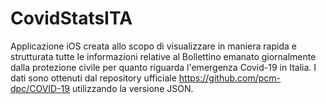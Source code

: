 # CovidStatsITA

Applicazione iOS creata allo scopo di visualizzare in maniera rapida e strutturata tutte le informazioni relative al Bollettino emanato giornalmente dalla protezione civile per quanto riguarda l'emergenza Covid-19 in Italia.
I dati sono ottenuti dal repository ufficiale https://github.com/pcm-dpc/COVID-19 utilizzando la versione JSON.
